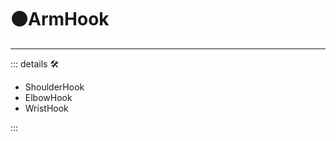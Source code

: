 # 🟠<motor>ArmHook</motor>

---

<!-- =================================================== -->
<!-- =================================================== -->
<!-- =================================================== -->
<!-- =================================================== -->
<!-- =================================================== -->
::: details 🛠

- ShoulderHook
- ElbowHook
- WristHook

:::

